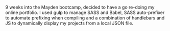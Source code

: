9 weeks into the Mayden bootcamp, decided to have a go re-doing my online portfolio. I used gulp to manage SASS and Babel, SASS auto-prefixer to automate prefixing when compiling and a combination of handlebars and JS to dynamically display my projects from a local JSON file.
